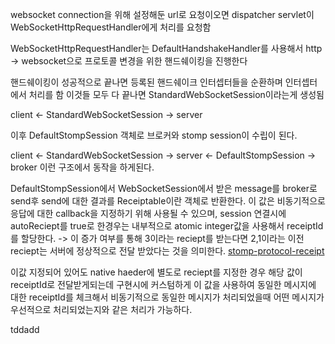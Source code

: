 
websocket connection을 위해 설정해둔 url로 요청이오면 dispatcher servlet이 WebSocketHttpRequestHandler에게 처리를 요청함

WebSocketHttpRequestHandler는 DefaultHandshakeHandler를 사용해서 http -> websocket으로 프로토콜 변경을 위한 핸드쉐이킹을 진행한다 

핸드쉐이킹이 성공적으로 끝나면 등록된 핸드쉐이크 인터셉터들을 순환하며 인터셉터에서 처리를 함
이것들 모두 다 끝나면 StandardWebSocketSession이라는게 생성됨

client <- StandardWebSocketSession -> server

이후 DefaultStompSession 객체로 브로커와 stomp session이 수립이 된다. 

client <- StandardWebSocketSession -> server <- DefaultStompSession -> broker
이런 구조에서 동작을 하게된다.

DefaultStompSession에서 WebSocketSession에서 받은 message를 broker로 send후 send에 대한 결과를 Receiptable이란 객체로 반환한다.
이 값은 비동기적으로 응답에 대한 callback을 지정하기 위해 사용될 수 있으며,
session 연결시에 autoReciept를 true로 한경우는 내부적으로 atomic integer값을 사용해서 receiptId를 할당한다. -> 이 증가 여부를 통해 3이라는 reciept를 받는다면 2,1이라는 이전 reciept는 서버에 정상적으로 전달 받았다는 것을 의미한다. [stomp-protocol-receipt](https://stomp.github.io/stomp-specification-1.2.html#RECEIPT)

이값 지정되어 있어도 native haeder에 별도로 reciept를 지정한 경우 해당 값이 receiptId로 전달받게되는데 구현시에 커스텀하게 이 값을 사용하여 동일한 메시지에 대한 receiptId를 체크해서 비동기적으로 동일한 메시지가 처리되었을때 어떤 메시지가 우선적으로 처리되었는지와 같은 처리가 가능하다.

tddadd